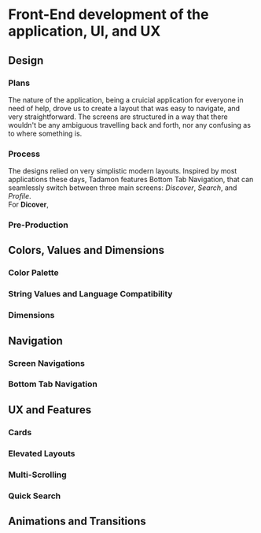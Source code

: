 # Front-End development of the application, UI, and UX

## Design

### Plans

The nature of the application, being a cruicial application for everyone in need of help, drove us to create a layout that was easy to navigate, and very straightforward. The screens are structured in a way that there wouldn't be any ambiguous travelling back and forth, nor any confusing as to where something is.

### Process

The designs relied on very simplistic modern layouts. Inspired by most applications these days, Tadamon features Bottom Tab Navigation, that can seamlessly switch between three main screens: _Discover_, _Search_, and _Profile_.  
For **Dicover**,

### Pre-Production

## Colors, Values and Dimensions

### Color Palette

### String Values and Language Compatibility

### Dimensions

## Navigation

### Screen Navigations

### Bottom Tab Navigation

## UX and Features

### Cards

### Elevated Layouts

### Multi-Scrolling

### Quick Search

## Animations and Transitions
